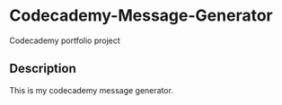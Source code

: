 # Codecademy-Message-Generator
Codecademy portfolio project 
## Description 
This is my codecademy message generator. 
